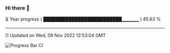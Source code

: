 ### Hi there 👋

⏳ Year progress { █████████████████████████▁▁▁▁▁ } 85.63 %

---

⏰ Updated on Wed, 09 Nov 2022 12:53:04 GMT

![Progress Bar CI](https://github.com/ZhaoGui/ZhaoGui/workflows/Progress%20Bar%20CI/badge.svg)
